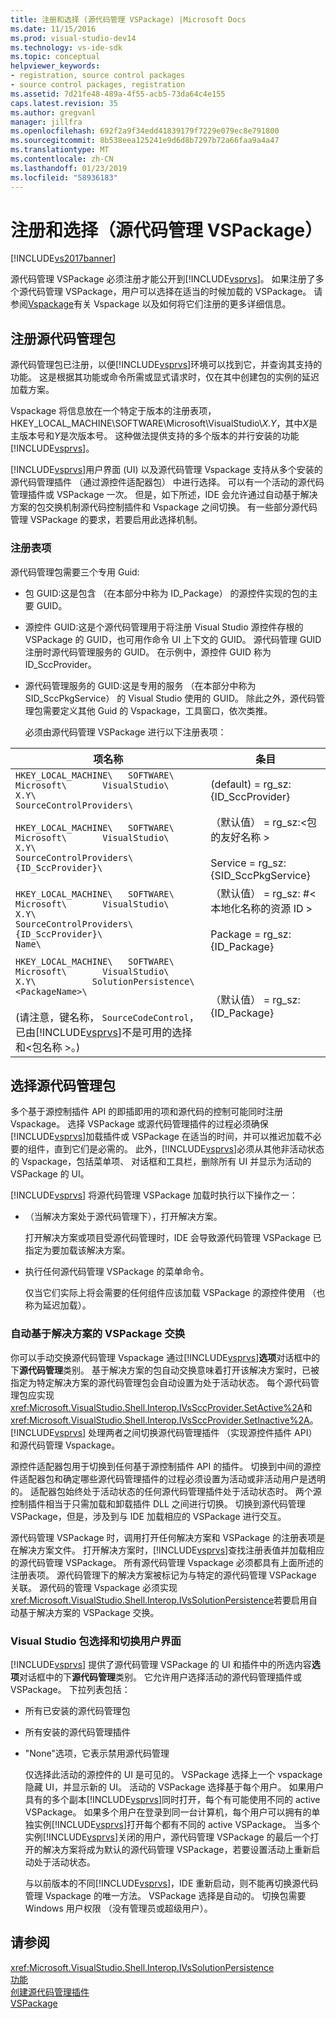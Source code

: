 ```yaml
---
title: 注册和选择 (源代码管理 VSPackage) |Microsoft Docs
ms.date: 11/15/2016
ms.prod: visual-studio-dev14
ms.technology: vs-ide-sdk
ms.topic: conceptual
helpviewer_keywords:
- registration, source control packages
- source control packages, registration
ms.assetid: 7d21fe48-489a-4f55-acb5-73da64c4e155
caps.latest.revision: 35
ms.author: gregvanl
manager: jillfra
ms.openlocfilehash: 692f2a9f34edd41839179f7229e079ec8e791800
ms.sourcegitcommit: 8b538eea125241e9d6d8b7297b72a66faa9a4a47
ms.translationtype: MT
ms.contentlocale: zh-CN
ms.lasthandoff: 01/23/2019
ms.locfileid: "58936183"
---
```

# <a name="registration-and-selection-source-control-vspackage"></a>注册和选择（源代码管理 VSPackage）
[!INCLUDE[vs2017banner](../../includes/vs2017banner.md)]

源代码管理 VSPackage 必须注册才能公开到[!INCLUDE[vsprvs](../../includes/vsprvs-md.md)]。 如果注册了多个源代码管理 VSPackage，用户可以选择在适当的时候加载的 VSPackage。 请参阅[Vspackage](../../extensibility/internals/vspackages.md)有关 Vspackage 以及如何将它们注册的更多详细信息。  
  
## <a name="registering-a-source-control-package"></a>注册源代码管理包  
 源代码管理包已注册，以便[!INCLUDE[vsprvs](../../includes/vsprvs-md.md)]环境可以找到它，并查询其支持的功能。 这是根据其功能或命令所需或显式请求时，仅在其中创建包的实例的延迟加载方案。  
  
 Vspackage 将信息放在一个特定于版本的注册表项，HKEY_LOCAL_MACHINE\SOFTWARE\Microsoft\VisualStudio\\*X.Y*，其中*X*是主版本号和*Y*是次版本号。 这种做法提供支持的多个版本的并行安装的功能[!INCLUDE[vsprvs](../../includes/vsprvs-md.md)]。  
  
 [!INCLUDE[vsprvs](../../includes/vsprvs-md.md)]用户界面 (UI) 以及源代码管理 Vspackage 支持从多个安装的源代码管理插件 （通过源控件适配器包） 中进行选择。 可以有一个活动的源代码管理插件或 VSPackage 一次。 但是，如下所述，IDE 会允许通过自动基于解决方案的包交换机制源代码控制插件和 Vspackage 之间切换。 有一些部分源代码管理 VSPackage 的要求，若要启用此选择机制。  
  
### <a name="registry-entries"></a>注册表项  
 源代码管理包需要三个专用 Guid:  
  
- 包 GUID:这是包含 （在本部分中称为 ID_Package） 的源控件实现的包的主要 GUID。  
  
- 源控件 GUID:这是个源代码管理用于将注册 Visual Studio 源控件存根的 VSPackage 的 GUID，也可用作命令 UI 上下文的 GUID。 源代码管理 GUID 注册时源代码管理服务的 GUID。 在示例中，源控件 GUID 称为 ID_SccProvider。  
  
- 源代码管理服务的 GUID:这是专用的服务 （在本部分中称为 SID_SccPkgService） 的 Visual Studio 使用的 GUID。 除此之外，源代码管理包需要定义其他 Guid 的 Vspackage，工具窗口，依次类推。  
  
  必须由源代码管理 VSPackage 进行以下注册表项：  
  
|项名称|条目|  
|--------------|-------------|  
|`HKEY_LOCAL_MACHINE\   SOFTWARE\     Microsoft\       VisualStudio\         X.Y\           SourceControlProviders\`|(default) = rg_sz:{ID_SccProvider}|  
|`HKEY_LOCAL_MACHINE\   SOFTWARE\     Microsoft\       VisualStudio\         X.Y\           SourceControlProviders\             {ID_SccProvider}\`|（默认值） = rg_sz:\<包的友好名称 ><br /><br /> Service = rg_sz:{SID_SccPkgService}|  
|`HKEY_LOCAL_MACHINE\   SOFTWARE\     Microsoft\       VisualStudio\         X.Y\           SourceControlProviders\             {ID_SccProvider}\               Name\`|（默认值） = rg_sz: #\<本地化名称的资源 ID ><br /><br /> Package = rg_sz:{ID_Package}|  
|`HKEY_LOCAL_MACHINE\   SOFTWARE\     Microsoft\       VisualStudio\         X.Y\           SolutionPersistence\             <PackageName>\`<br /><br /> (请注意，键名称， `SourceCodeControl`，已由[!INCLUDE[vsprvs](../../includes/vsprvs-md.md)]不是可用的选择和\<包名称 >。)|（默认值） = rg_sz: {ID_Package}|  
  
## <a name="selecting-a-source-control-package"></a>选择源代码管理包  
 多个基于源控制插件 API 的即插即用的项和源代码的控制可能同时注册 Vspackage。 选择 VSPackage 或源代码管理插件的过程必须确保[!INCLUDE[vsprvs](../../includes/vsprvs-md.md)]加载插件或 VSPackage 在适当的时间，并可以推迟加载不必要的组件，直到它们是必需的。 此外，[!INCLUDE[vsprvs](../../includes/vsprvs-md.md)]必须从其他非活动状态的 Vspackage，包括菜单项、 对话框和工具栏，删除所有 UI 并显示为活动的 VSPackage 的 UI。  
  
 [!INCLUDE[vsprvs](../../includes/vsprvs-md.md)] 将源代码管理 VSPackage 加载时执行以下操作之一：  
  
- （当解决方案处于源代码管理下），打开解决方案。  
  
   打开解决方案或项目受源代码管理时，IDE 会导致源代码管理 VSPackage 已指定为要加载该解决方案。  
  
- 执行任何源代码管理 VSPackage 的菜单命令。  
  
  仅当它们实际上将会需要的任何组件应该加载 VSPackage 的源控件使用 （也称为延迟加载）。  
  
### <a name="automatic-solution-based-vspackage-swapping"></a>自动基于解决方案的 VSPackage 交换  
 你可以手动交换源代码管理 Vspackage 通过[!INCLUDE[vsprvs](../../includes/vsprvs-md.md)]**选项**对话框中的下**源代码管理**类别。 基于解决方案的包自动交换意味着打开该解决方案时，已被指定为特定解决方案的源代码管理包会自动设置为处于活动状态。 每个源代码管理包应实现<xref:Microsoft.VisualStudio.Shell.Interop.IVsSccProvider.SetActive%2A>和<xref:Microsoft.VisualStudio.Shell.Interop.IVsSccProvider.SetInactive%2A>。 [!INCLUDE[vsprvs](../../includes/vsprvs-md.md)] 处理两者之间切换源代码管理插件 （实现源控件插件 API） 和源代码管理 Vspackage。  
  
 源控件适配器包用于切换到任何基于源控制插件 API 的插件。 切换到中间的源控件适配器包和确定哪些源代码管理插件的过程必须设置为活动或非活动用户是透明的。 适配器包始终处于活动状态的任何源代码管理插件处于活动状态时。 两个源控制插件相当于只需加载和卸载插件 DLL 之间进行切换。 切换到源代码管理 VSPackage，但是，涉及到与 IDE 加载相应的 VSPackage 进行交互。  
  
 源代码管理 VSPackage 时，调用打开任何解决方案和 VSPackage 的注册表项是在解决方案文件。 打开解决方案时，[!INCLUDE[vsprvs](../../includes/vsprvs-md.md)]查找注册表值并加载相应的源代码管理 VSPackage。 所有源代码管理 Vspackage 必须都具有上面所述的注册表项。 源代码管理下的解决方案被标记为与特定的源代码管理 VSPackage 关联。 源代码的管理 Vspackage 必须实现<xref:Microsoft.VisualStudio.Shell.Interop.IVsSolutionPersistence>若要启用自动基于解决方案的 VSPackage 交换。  
  
### <a name="visual-studio-ui-for-package-selection-and-switching"></a>Visual Studio 包选择和切换用户界面  
 [!INCLUDE[vsprvs](../../includes/vsprvs-md.md)] 提供了源代码管理 VSPackage 的 UI 和插件中的所选内容**选项**对话框中的下**源代码管理**类别。 它允许用户选择活动的源代码管理插件或 VSPackage。 下拉列表包括：  
  
- 所有已安装的源代码管理包  
  
- 所有安装的源代码管理插件  
  
- "None"选项，它表示禁用源代码管理  
  
  仅选择此活动的源控件的 UI 是可见的。 VSPackage 选择上一个 vspackage 隐藏 UI，并显示新的 UI。 活动的 VSPackage 选择基于每个用户。 如果用户具有的多个副本[!INCLUDE[vsprvs](../../includes/vsprvs-md.md)]同时打开，每个有可能使用不同的 active VSPackage。 如果多个用户在登录到同一台计算机，每个用户可以拥有的单独实例[!INCLUDE[vsprvs](../../includes/vsprvs-md.md)]打开每个都有不同的 active VSPackage。 当多个实例[!INCLUDE[vsprvs](../../includes/vsprvs-md.md)]关闭的用户，源代码管理 VSPackage 的最后一个打开的解决方案将成为默认的源代码管理 VSPackage，若要设置活动上重新启动处于活动状态。  
  
  与以前版本的不同[!INCLUDE[vsprvs](../../includes/vsprvs-md.md)]，IDE 重新启动，则不能再切换源代码管理 Vspackage 的唯一方法。 VSPackage 选择是自动的。 切换包需要 Windows 用户权限 （没有管理员或超级用户）。  
  
## <a name="see-also"></a>请参阅  
 <xref:Microsoft.VisualStudio.Shell.Interop.IVsSolutionPersistence>   
 [功能](../../extensibility/internals/source-control-vspackage-features.md)   
 [创建源代码管理插件](../../extensibility/internals/creating-a-source-control-plug-in.md)   
 [VSPackage](../../extensibility/internals/vspackages.md)
